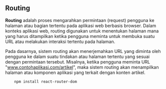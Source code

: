 ## Routing

<strong>Routing</strong> adalah proses mengarahkan permintaan (request) pengguna ke halaman atau bagian tertentu pada aplikasi web berbasis browser. Dalam konteks aplikasi web, routing digunakan untuk menentukan halaman mana yang harus ditampilkan ketika pengguna meminta untuk membuka suatu URL atau melakukan interaksi tertentu pada halaman.

Pada dasarnya, sistem routing akan menerjemahkan URL yang diminta oleh pengguna ke dalam suatu tindakan atau halaman tertentu yang sesuai dengan permintaan tersebut. Misalnya, ketika pengguna meminta URL "www.contohaplikasi.com/artikel", maka sistem routing akan menampilkan halaman atau komponen aplikasi yang terkait dengan konten artikel.

        npm install react-router-dom

